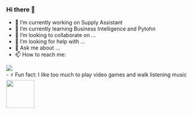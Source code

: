 ### Hi there 👋

- 🔭 I’m currently working on Supply Assistant
- 🌱 I’m currently learning Business Intelligence and Pytohn
- 👯 I’m looking to collaborate on ...
- 🤔 I’m looking for help with ...
- 💬 Ask me about ...
- 📫 How to reach me: 
<div>
<a href="https://www.linkedin.com/in/eduardo-nt" target="_blank"><img loading="lazy" src="https://img.shields.io/badge/-LinkedIn-%230077B5?style=for-the-badge&logo=linkedin&logoColor=white" target="_blank"></a>  
</div>
- ⚡ Fun fact: I like too much to play video games and walk listening music

<img height= 75 widght= 75 src="https://cdn.jsdelivr.net/gh/devicons/devicon/icons/python/python-original-wordmark.svg" />

